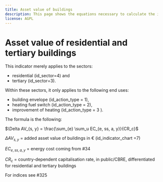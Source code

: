 ```yaml
---
title: Asset value of buildings
description: This page shows the equations necessary to calculate the impact of energy efficiency on asset values of residential and tertiary buildings.
license: AGPL
---
```


<!--
© 2024 - 2025 Fraunhofer-Gesellschaft e.V., München

SPDX-License-Identifier: AGPL-3.0-or-later
-->

Asset value of residential and tertiary buildings
=

This indicator merely applies to the sectors:

- residential (id_sector=4) and
- tertiary (id_sector=3). 

Within these sectors, it only applies to the following end uses:

- building envelope (id_action_type = 1),
- heating fuel switch (id_action_type = 2),  
- improvement of heating (id_action_type = 3 ). 

The formula is the following:

$\Delta AV_{s, y} = \frac{\sum_{e} \sum_u EC_{e, ss, a, y}}{CR_c}$

$\Delta AV_{s, y}$ = added asset value of buildings in € (id_indicator_chart =7)

$EC_{e, ss, a, y}$ = energy cost coming from #34

$CR_c$ = country-dependent capitalisation rate, in public/CBRE, differentiated for residential and tertiary buildings

For indices see #325